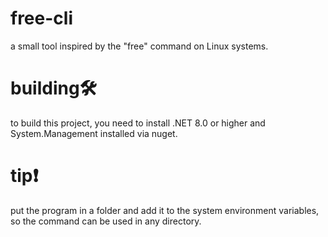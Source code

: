 # free-cli
a small tool inspired by the "free" command on Linux systems.

# building🛠️
to build this project, you need to install .NET 8.0 or higher and System.Management installed via nuget.

# tip❗
put the program in a folder and add it to the system environment variables, so the command can be used in any directory.

